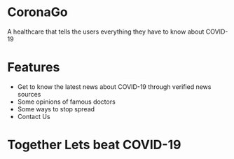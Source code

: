 # CoronaGo
A healthcare that tells the users everything they have to know about COVID-19

# Features
- Get to know the latest news about COVID-19 through verified news sources
- Some opinions of famous doctors
- Some ways to stop spread
- Contact Us

# Together Lets beat COVID-19
